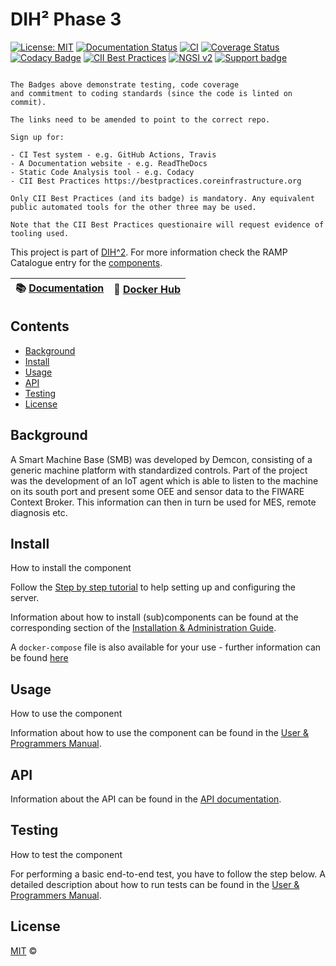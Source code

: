 # DIH² Phase 3

[![License: MIT](https://img.shields.io/badge/License-MIT-yellow.svg)](https://opensource.org/licenses/MIT)
[![Documentation Status](https://readthedocs.org/projects/dih2-phase3/badge/?version=latest)](https://dih2-phase3.readthedocs.io/en/latest/?badge=latest)
[![CI](https://github.com/ramp-eu/TTE.project1/workflows/CI/badge.svg)](https://github.com/ramp-eu/TTE.project1/actions?query=workflow%3ACI)
[![Coverage Status](https://coveralls.io/repos/github/demkoen/DIH2-Phase3/badge.svg?branch=main)](https://coveralls.io/github/demkoen/DIH2-Phase3?branch=main)
[![Codacy Badge](https://app.codacy.com/project/badge/Grade/f35cba565a1f4dc0a2fc4f8e4f8a1e72)](https://www.codacy.com/gh/demkoen/DIH2-Phase3/dashboard?utm_source=github.com&amp;utm_medium=referral&amp;ytm_content=demkoen/DIH2-Phase3&amp;utm_campaign=Badge_Grade)
[![CII Best Practices](https://bestpractices.coreinfrastructure.org/projects/5399/badge)](https://bestpractices.coreinfrastructure.org/projects/5399)
[![NGSI v2](https://img.shields.io/badge/NGSI-v2-5dc0cf.svg)](https://fiware-ges.github.io/orion/api/v2/stable/)
[![Support badge](https://nexus.lab.fiware.org/repository/raw/public/badges/stackoverflow/fiware.svg)](https://stackoverflow.com/questions/tagged/fiware)

```text

The Badges above demonstrate testing, code coverage
and commitment to coding standards (since the code is linted on commit).

The links need to be amended to point to the correct repo.

Sign up for:

- CI Test system - e.g. GitHub Actions, Travis
- A Documentation website - e.g. ReadTheDocs
- Static Code Analysis tool - e.g. Codacy
- CII Best Practices https://bestpractices.coreinfrastructure.org

Only CII Best Practices (and its badge) is mandatory. Any equivalent public automated tools for the other three may be used.

Note that the CII Best Practices questionaire will request evidence of tooling used.

```

This project is part of [DIH^2](http://www.dih-squared.eu/). For more information check the RAMP Catalogue entry for the
[components](https://github.com/xxx).

| :books: [Documentation](https://tte-project1.readthedocs.io/en/latest/) | :whale: [Docker Hub](https://hub.docker.com/r/link-to-docker) |
| --------------------------------------------- | ------------------------------------------------------------- |

## Contents

- [Background](#background)
- [Install](#install)
- [Usage](#usage)
- [API](#api)
- [Testing](#testing)
- [License](#license)

## Background

A Smart Machine Base (SMB) was developed by Demcon, consisting of a generic machine platform with standardized controls. Part of the project was the development of an IoT agent which is able to listen to the machine on its south port and present some OEE and sensor data to the FIWARE Context Broker. This information can then in turn be used for MES, remote diagnosis etc.

## Install

How to install the component

Follow the [Step by step tutorial](step_by_step_tutorial.md) to help setting up and configuring the server.

Information about how to install (sub)components can be found at the corresponding section of the
[Installation & Administration Guide](installationguide.md).

A `docker-compose` file is also available for your use - further information can be found [here](docker-README.md)

## Usage

How to use the component

Information about how to use the component can be found in the [User & Programmers Manual](usermanual.md).

## API

Information about the API can be found in the [API documentation](api.md).

## Testing

How to test the component

For performing a basic end-to-end test, you have to follow the step below. A detailed description about how to run tests can be found in the [User & Programmers Manual](usermanual.md).

## License

[MIT](LICENSE) © <TTE>
